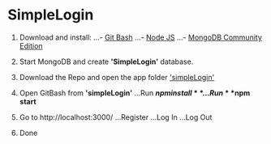 # SimpleLogin

 1. Download and install:
      ...- [Git Bash](https://git-scm.com/downloads)
      ...- [Node JS](https://nodejs.org/en/)
      ...- [MongoDB Community Edition](https://www.mongodb.com/download-center#community)

 2. Start MongoDB and create **'SimpleLogin'** database.
 
 3. Download the Repo and open the app folder ['simpleLogin'](https://github.com/2229639d/SimpleLogin/tree/master/simpleLogin)
 
 4. Open GitBash from **'simpleLogin'**
        ...Run **$npm install**
        ...Run **$npm start**
  
 5. Go to http://localhost:3000/
        ...Register
        ...Log In
        ...Log Out
        
 6. Done
 
 
